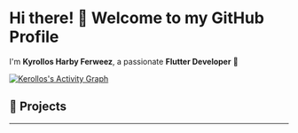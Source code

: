 # Hi there! 👋 Welcome to my GitHub Profile  

I'm **Kyrollos Harby Ferweez**, a passionate **Flutter Developer** 🚀  

[![Kerollos's Activity Graph](https://github-readme-activity-graph.vercel.app/graph?username=kyrolloss&theme=github)](https://github.com/kyrolloss)


## 🌟 Projects  
---

